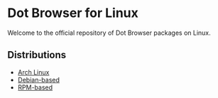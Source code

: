 # Dot Browser for Linux

Welcome to the official repository of Dot Browser packages on Linux.

## Distributions

* [Arch Linux](arch)
* [Debian-based](debian)
* [RPM-based](rpm)